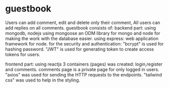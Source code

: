 # guestbook
Users can add comment, edit and delete only their comment,
All users can add replies on all comments.
guestbook consists of:
backend part: using mongodb, nodejs
  using mongoose an ODM library for mongo and node for making the work with the database easier.
  using express: web application framework for node.
  for the security and authentication:
    "bcrypt" is used for hashing password.
    "JWT" is used for generating token to create access tokens for users.
 
 frontend part: using reactjs
  3 containers (pages) was created: login,register and comments.
    comments page is a private page for only logged in users.
    "axios" was used for sending the HTTP requests to the endpoints.
    "tailwind css" was used to help in the styling.

